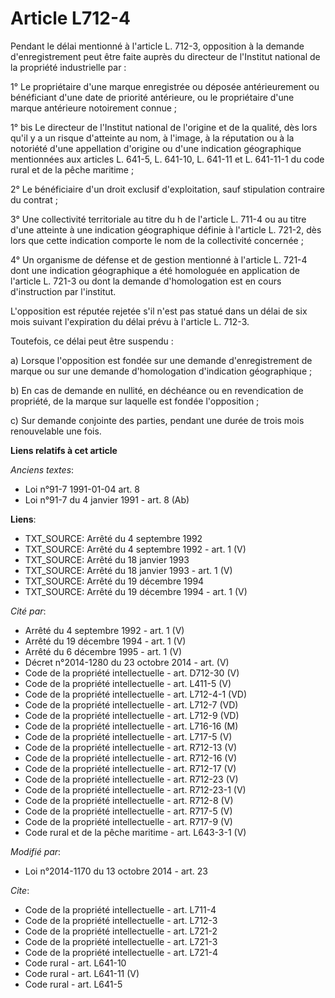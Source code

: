 # Article L712-4

Pendant le délai mentionné à l'article L. 712-3, opposition à la demande d'enregistrement peut être faite auprès du directeur
de l'Institut national de la propriété industrielle par : 

1° Le propriétaire d'une marque enregistrée ou déposée antérieurement ou bénéficiant d'une date de priorité antérieure, ou le
propriétaire d'une marque antérieure notoirement connue ; 

1° bis Le directeur de l'Institut national de l'origine et de la qualité, dès lors qu'il y a un risque d'atteinte au nom, à
l'image, à la réputation ou à la notoriété d'une appellation d'origine ou d'une indication géographique mentionnées aux
articles L. 641-5, L. 641-10, L. 641-11 et L. 641-11-1 du code rural et de la pêche maritime ; 

2° Le bénéficiaire d'un droit exclusif d'exploitation, sauf stipulation contraire du contrat ; 

3° Une collectivité territoriale au titre du h de l'article L. 711-4 ou au titre d'une atteinte à une indication géographique
définie à l'article L. 721-2, dès lors que cette indication comporte le nom de la collectivité concernée ; 

4° Un organisme de défense et de gestion mentionné à l'article L. 721-4 dont une indication géographique a été homologuée en
application de l'article L. 721-3 ou dont la demande d'homologation est en cours d'instruction par l'institut. 

L'opposition est réputée rejetée s'il n'est pas statué dans un délai de six mois suivant l'expiration du délai prévu à
l'article L. 712-3. 

Toutefois, ce délai peut être suspendu : 

a) Lorsque l'opposition est fondée sur une demande d'enregistrement de marque ou sur une demande d'homologation d'indication
géographique ; 

b) En cas de demande en nullité, en déchéance ou en revendication de propriété, de la marque sur laquelle est fondée
l'opposition ; 

c) Sur demande conjointe des parties, pendant une durée de trois mois renouvelable une fois.

**Liens relatifs à cet article**

_Anciens textes_:

  - Loi n°91-7 1991-01-04 art. 8
  - Loi n°91-7 du 4 janvier 1991 - art. 8 (Ab)

**Liens**:

  - TXT_SOURCE: Arrêté du 4 septembre 1992
  - TXT_SOURCE: Arrêté du 4 septembre 1992 - art. 1 (V)
  - TXT_SOURCE: Arrêté du 18 janvier 1993
  - TXT_SOURCE: Arrêté du 18 janvier 1993 - art. 1 (V)
  - TXT_SOURCE: Arrêté du 19 décembre 1994
  - TXT_SOURCE: Arrêté du 19 décembre 1994 - art. 1 (V)

_Cité par_:

  - Arrêté du 4 septembre 1992 - art. 1 (V)
  - Arrêté du 19 décembre 1994 - art. 1 (V)
  - Arrêté du 6 décembre 1995 - art. 1 (V)
  - Décret n°2014-1280 du 23 octobre 2014 - art. (V)
  - Code de la propriété intellectuelle - art. D712-30 (V)
  - Code de la propriété intellectuelle - art. L411-5 (V)
  - Code de la propriété intellectuelle - art. L712-4-1 (VD)
  - Code de la propriété intellectuelle - art. L712-7 (VD)
  - Code de la propriété intellectuelle - art. L712-9 (VD)
  - Code de la propriété intellectuelle - art. L716-16 (M)
  - Code de la propriété intellectuelle - art. L717-5 (V)
  - Code de la propriété intellectuelle - art. R712-13 (V)
  - Code de la propriété intellectuelle - art. R712-16 (V)
  - Code de la propriété intellectuelle - art. R712-17 (V)
  - Code de la propriété intellectuelle - art. R712-23 (V)
  - Code de la propriété intellectuelle - art. R712-23-1 (V)
  - Code de la propriété intellectuelle - art. R712-8 (V)
  - Code de la propriété intellectuelle - art. R717-5 (V)
  - Code de la propriété intellectuelle - art. R717-9 (V)
  - Code rural et de la pêche maritime - art. L643-3-1 (V)

_Modifié par_:

  - Loi n°2014-1170 du 13 octobre 2014 - art. 23

_Cite_:

  - Code de la propriété intellectuelle - art. L711-4
  - Code de la propriété intellectuelle - art. L712-3
  - Code de la propriété intellectuelle - art. L721-2
  - Code de la propriété intellectuelle - art. L721-3
  - Code de la propriété intellectuelle - art. L721-4
  - Code rural - art. L641-10
  - Code rural - art. L641-11 (V)
  - Code rural - art. L641-5
